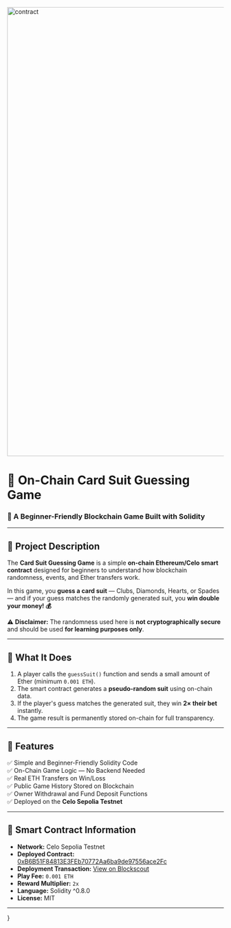 <img width="1635" height="1042" alt="contract" src="https://github.com/user-attachments/assets/15db11d7-77fb-4262-bc62-e540716772d8" />

# 🎴 On-Chain Card Suit Guessing Game  

### 🧠 A Beginner-Friendly Blockchain Game Built with Solidity  

---

## 🧩 **Project Description**

The **Card Suit Guessing Game** is a simple **on-chain Ethereum/Celo smart contract** designed for beginners to understand how blockchain randomness, events, and Ether transfers work.  

In this game, you **guess a card suit** — Clubs, Diamonds, Hearts, or Spades — and if your guess matches the randomly generated suit, you **win double your money! 💰**

⚠️ **Disclaimer:** The randomness used here is **not cryptographically secure** and should be used **for learning purposes only**.

---

## 🚀 **What It Does**

1. A player calls the `guessSuit()` function and sends a small amount of Ether (minimum `0.001 ETH`).  
2. The smart contract generates a **pseudo-random suit** using on-chain data.  
3. If the player's guess matches the generated suit, they win **2× their bet** instantly.  
4. The game result is permanently stored on-chain for full transparency.  

---

## 🌟 **Features**

✅ Simple and Beginner-Friendly Solidity Code  
✅ On-Chain Game Logic — No Backend Needed  
✅ Real ETH Transfers on Win/Loss  
✅ Public Game History Stored on Blockchain  
✅ Owner Withdrawal and Fund Deposit Functions  
✅ Deployed on the **Celo Sepolia Testnet**

---

## 🧱 **Smart Contract Information**

- **Network:** Celo Sepolia Testnet  
- **Deployed Contract:** [0xB6B51F84813E3FEb70772Aa6ba9de97556ace2Fc](https://celo-sepolia.blockscout.com/address/0xB6B51F84813E3FEb70772Aa6ba9de97556ace2Fc)  
- **Deployment Transaction:** [View on Blockscout](https://celo-sepolia.blockscout.com/tx/0x3067757d0beb26ee13bfd88c2fad8d78e0a5842caee6bdb8ce2210ac89370ea8)  
- **Play Fee:** `0.001 ETH`  
- **Reward Multiplier:** `2x`  
- **Language:** Solidity ^0.8.0  
- **License:** MIT  

---
}

